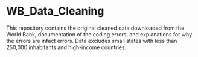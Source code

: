 # WB_Data_Cleaning

This repository contains the original cleaned data downloaded from the World Bank, documentation of the coding errors, and explanations for why the errors are infact errors. Data excludes small states with less than 250,000 inhabitants and high-income countries.
